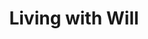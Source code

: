 ---
guid: "UPDATE THIS"
title: "Living with Will"
description: "In episode 24, we have a special guest Living with Will. We discuss membership NFTs and utility, including how they can be used for gated access on Discord. We also talk about the ability to change NFT metadata, and the potential implications of this. We also address Vitalik's recent tweets about the energy use of blockchain, and compare it to Jared Diamond's book Collapse: How Societies Choose to Fail or Survive."
pubDate: "Tue, 17 May 2022 18:00:00 -0500" # 6pm New York time
itunes-explicit: false
itunes-episode: 24
itunes-episodeType: Full

# More info
youtube-full: https://youtu.be/H3aHOezE768
discussion: https://twitter.com/fulldecent/status/1526707610086526976

# Timeline
timeline:
  - seconds: 0
    title: Intro
  - seconds: 47
    title: Membership NFTs
  - seconds: 301
    title: Will is here
  - seconds: 407
    title: Should metadata be allowed to change?
  - seconds: 862
    title: Okay Bears / Not Okay Bears
  - seconds: 969
    title: Vitalik's contradictions
  - seconds: 1378
    title: Moral relativism
  - seconds: 1774
    title: Our NFT together
  - seconds: 1951
    title: V in the room
  - seconds: 1956
    title: Ethereum 1.0 should be illegal
  - seconds: 1992
    title: Defending the energy use
  - seconds: 2118
    title: We got one life
  - seconds: 2124
    title: Will checking out
  - seconds: 2179
    title: Scope 3 emission reporting
  - seconds: 2227
    title: Upgrading


# File information
enclosure-url: "GET THIS EPISODE DATE AND NUMBER"
enclosure-length: NEED_FINAL_FILE_WITH_METADATA_FOR_THIS
enclosure-type: "audio/x-m4a"
itunes-duration: NEED_FINAL_FILE_WITH_METADATA_FOR_THIS
---